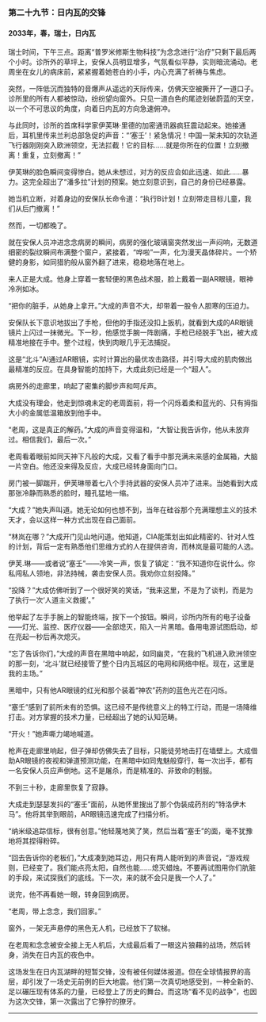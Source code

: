 ### **第二十九节：日内瓦的交锋**

#### **2033年，春，瑞士，日内瓦**

瑞士时间，下午三点。距离“普罗米修斯生物科技”为念念进行“治疗”只剩下最后两个小时。诊所外的草坪上，安保人员明显增多，气氛看似平静，实则暗流涌动。老周坐在女儿的病床前，紧紧握着她苍白的小手，内心充满了祈祷与焦虑。

突然，一阵低沉而独特的音爆声从遥远的天际传来，仿佛天空被撕开了一道口子。诊所里的所有人都被惊动，纷纷望向窗外。只见一道白色的尾迹划破蔚蓝的天空，以一个不可思议的角度，向着日内瓦的方向急速俯冲。

与此同时，诊所的首席科学家伊芙琳·里德的加密通讯器疯狂震动起来。她接通后，耳机里传来兰利总部急促的声音：“‘塞壬’！紧急情况！中国一架未知的次轨道飞行器刚刚突入欧洲领空，无法拦截！它的目标……就是你所在的位置！立刻撤离！重复，立刻撤离！”

伊芙琳的脸色瞬间变得惨白。她从未想过，对方的反应会如此迅速、如此……暴力。这完全超出了“潘多拉”计划的预案。她立刻意识到，自己的身份已经暴露。

她当机立断，对着身边的安保队长命令道：“执行B计划！立刻带走目标儿童，我们从后门撤离！”

然而，一切都晚了。

就在安保人员冲进念念病房的瞬间，病房的强化玻璃窗突然发出一声闷响，无数道细密的裂纹瞬间布满整个窗户，紧接着，“哗啦”一声，化为漫天晶体碎片。一个矫健的身影，如同猎豹般从窗外翻了进来，稳稳地落在地上。

来人正是大成。他身上穿着一套轻便的黑色战术服，脸上戴着一副AR眼镜，眼神冷冽如冰。

“把你的脏手，从她身上拿开。”大成的声音不大，却带着一股令人胆寒的压迫力。

安保队长下意识地拔出了手枪，但他的手指还没扣上扳机，就看到大成的AR眼镜镜片上闪过一抹微光。下一秒，他感觉手腕一阵剧痛，手枪已经脱手飞出，被大成精准地接在手中。整个过程，快到肉眼几乎无法捕捉。

这是“北斗”AI通过AR眼镜，实时计算出的最优攻击路径，并引导大成的肌肉做出最精准的反应。在具身智能的加持下，大成此刻已经是一个“超人”。

病房外的走廊里，响起了密集的脚步声和呵斥声。

大成没有理会，他走到惊魂未定的老周面前，将一个闪烁着柔和蓝光的、只有拇指大小的金属低温箱放到他手中。

“老周，这是真正的解药。”大成的声音变得温和，“大智让我告诉你，他从未放弃过。相信我们，最后一次。”

老周看着眼前如同天神下凡般的大成，又看了看手中那充满未来感的金属箱，大脑一片空白。他还没来得及反应，大成已经转身面向门口。

房门被一脚踹开，伊芙琳带着七八个手持武器的安保人员冲了进来。当她看到大成那张冷静而熟悉的脸时，瞳孔猛地一缩。

“大成？”她失声叫道。她无论如何也想不到，当年在硅谷那个充满理想主义的技术天才，会以这样一种方式出现在自己面前。

“林岚在哪？”大成开门见山地问道。他知道，CIA能策划出如此精密的、针对人性的计划，背后一定有熟悉他们思维方式的人在提供咨询，而林岚是最可能的人选。

伊芙.琳——或者说“塞壬”——冷笑一声，恢复了镇定：“我不知道你在说什么。你私闯私人领地，非法持械，袭击安保人员。我劝你立刻投降。”

“投降？”大成仿佛听到了一个很好笑的笑话，“我来这里，不是为了谈判，而是为了执行一次‘人道主义救援’。”

他举起了左手手腕上的智能终端，按下一个按钮。瞬间，诊所内所有的电子设备——灯光、监控、医疗仪器——全部熄灭，陷入一片黑暗。备用电源试图启动，却在亮起一秒后再次熄灭。

“忘了告诉你们，”大成的声音在黑暗中响起，如同幽灵，“在我的飞机进入欧洲领空的那一刻，‘北斗’就已经接管了整个日内瓦城区的电网和网络中枢。现在，这里是我的主场。”

黑暗中，只有他AR眼镜的红光和那个装着“神农”药剂的蓝色光芒在闪烁。

“塞壬”感到了前所未有的恐惧。这已经不是传统意义上的特工行动，而是一场降维打击。对方掌握的技术力量，已经超出了她的认知范畴。

“开火！”她声嘶力竭地喊道。

枪声在走廊里响起，但子弹却仿佛失去了目标，只能徒劳地击打在墙壁上。大成借助AR眼镜的夜视和弹道预测功能，在黑暗中如同鬼魅般穿行，每一次出手，都有一名安保人员应声倒地。这不是屠杀，而是精准的、非致命的制服。

不到三十秒，走廊里恢复了寂静。

大成走到瑟瑟发抖的“塞壬”面前，从她怀里搜出了那个伪装成药剂的“特洛伊木马”。他将其举到眼前，AR眼镜迅速完成了扫描分析。

“纳米级追踪信标，很有创意。”他轻蔑地笑了笑，然后当着“塞壬”的面，毫不犹豫地将其捏得粉碎。

“回去告诉你的老板们，”大成凑到她耳边，用只有两人能听到的声音说，“游戏规则，已经变了。我们能点亮太阳，自然也能……熄灭蜡烛。不要再试图用你们肮脏的手段，来试探我们的底线。下一次，来的就不会只是我一个人了。”

说完，他不再看她一眼，转身回到病房。

“老周，带上念念，我们回家。”

窗外，一架无声悬停的黑色无人机，已经放下了软梯。

在老周和念念被安全接上无人机后，大成最后看了一眼这片狼藉的战场，然后转身，消失在日内瓦的夜色中。

这场发生在日内瓦湖畔的短暂交锋，没有被任何媒体报道。但在全球情报界的高层，却引发了一场史无前例的巨大地震。他们第一次真切地感受到，一种全新的、足以碾压现有体系的力量，已经登上了历史的舞台。而这场“看不见的战争”，也因为这次交锋，第一次露出了它狰狞的獠牙。

---

###
